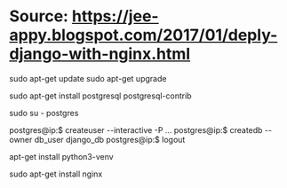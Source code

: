 # Source: https://jee-appy.blogspot.com/2017/01/deply-django-with-nginx.html
sudo apt-get update
sudo apt-get upgrade

sudo apt-get install postgresql postgresql-contrib

sudo su - postgres

postgres@ip:$ createuser --interactive -P
...
postgres@ip:$ createdb --owner db_user django_db
postgres@ip:$ logout

apt-get install python3-venv

sudo apt-get install nginx



